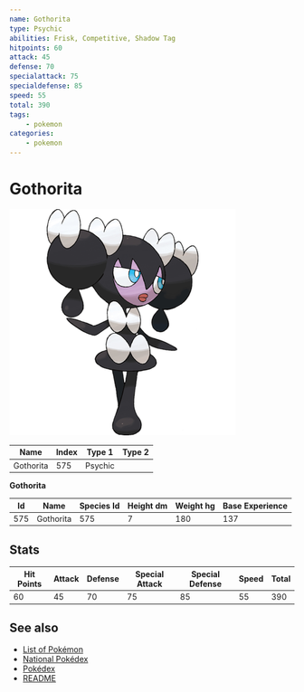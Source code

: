 ```yaml
---
name: Gothorita
type: Psychic
abilities: Frisk, Competitive, Shadow Tag
hitpoints: 60
attack: 45
defense: 70
specialattack: 75
specialdefense: 85
speed: 55
total: 390
tags:
    - pokemon
categories:
    - pokemon
---
```


# Gothorita


![Gothorita](images/575.png)

| **Name** | **Index** | **Type 1** | **Type 2** |
|----|----|----|----|
| Gothorita | 575 | Psychic  |  |

**Gothorita** 




| **Id** | **Name** | **Species Id** | **Height dm** | **Weight hg** | **Base Experience** |
|--------|----------|----------------|------------|------------|---------------------|
| 575 | Gothorita | 575 | 7 | 180 | 137 |



## Stats

| **Hit Points** | **Attack** | **Defense** | **Special Attack** | **Special Defense** | **Speed** | **Total** |
|----------------|------------|-------------|--------------------|---------------------|-----------|-----------|
| 60 | 45 | 70 | 75 | 85 | 55 | 390 |

## See also

- [List of Pokémon](../pokemon.md)
- [National Pokédex](../national_pokedex.md)
- [Pokédex](../pokedex.md)
- [README](../README.md)
